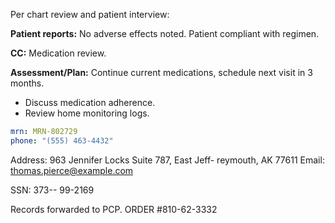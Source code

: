 Per chart review and patient interview:
 

**Patient reports:** No adverse effects noted. Patient compliant with regimen. 

**CC:** Medication review. 


**Assessment/Plan:** Continue current medications, schedule next visit in 3 months.
 
- Discuss medication adherence. 
- Review home monitoring logs. 
 
```yaml 
mrn: MRN-802729 
phone: "(555) 463-4432" 
``` 
Address: 963 Jennifer Locks Suite 787, East Jeff-
reymouth, AK 77611 
Email: thomas.pierce@example.com 

SSN: 373--
99-2169 


Records forwarded to PCP.
ORDER #810-62-3332
